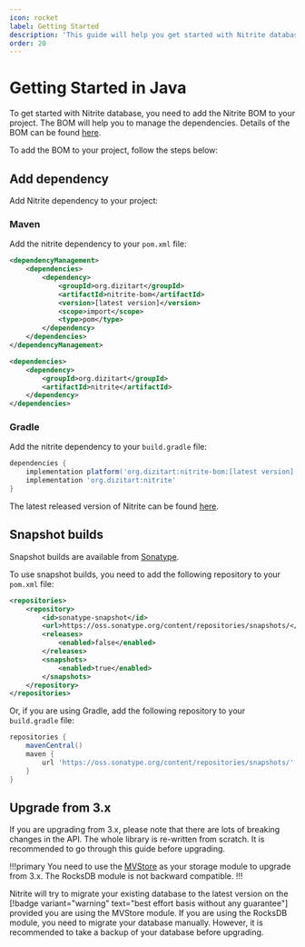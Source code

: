 ```yaml
---
icon: rocket
label: Getting Started
description: 'This guide will help you get started with Nitrite database. It will show you how to create a database, create a collection, insert documents, and query documents.'
order: 20
---
```


# Getting Started in Java

To get started with Nitrite database, you need to add the Nitrite BOM to your project. The BOM will help you to manage the dependencies. Details of the BOM can be found [here](modules/module-system.md#nitrite-bill-of-materials).

To add the BOM to your project, follow the steps below:

## Add dependency

Add Nitrite dependency to your project:

### Maven

Add the nitrite dependency to your `pom.xml` file:

```xml
<dependencyManagement>
    <dependencies>
        <dependency>
            <groupId>org.dizitart</groupId>
            <artifactId>nitrite-bom</artifactId>
            <version>[latest version]</version>
            <scope>import</scope>
            <type>pom</type>
        </dependency>
    </dependencies>
</dependencyManagement>

<dependencies>
    <dependency>
        <groupId>org.dizitart</groupId>
        <artifactId>nitrite</artifactId>
    </dependency>
</dependencies>
```

### Gradle

Add the nitrite dependency to your `build.gradle` file:

```groovy
dependencies {
    implementation platform('org.dizitart:nitrite-bom:[latest version]')
    implementation 'org.dizitart:nitrite'
}
```

The latest released version of Nitrite can be found [here](https://mvnrepository.com/artifact/org.dizitart/nitrite).


## Snapshot builds

Snapshot builds are available from [Sonatype](https://oss.sonatype.org/content/repositories/snapshots/org/dizitart/nitrite-bom/).

To use snapshot builds, you need to add the following repository to your `pom.xml` file:

```xml
<repositories>
    <repository>
        <id>sonatype-snapshot</id>
        <url>https://oss.sonatype.org/content/repositories/snapshots/</url>
        <releases>
            <enabled>false</enabled>
        </releases>
        <snapshots>
            <enabled>true</enabled>
        </snapshots>
    </repository>
</repositories>
```

Or, if you are using Gradle, add the following repository to your `build.gradle` file:

```groovy
repositories {
    mavenCentral()
    maven {
        url 'https://oss.sonatype.org/content/repositories/snapshots/'
    }
}
```

## Upgrade from 3.x

If you are upgrading from 3.x, please note that there are lots of breaking changes in the API. The whole library is re-written from scratch. It is recommended to go through this guide before upgrading. 

!!!primary
You need to use the [MVStore](modules/store-modules/mvstore.md) as your storage module to upgrade from 3.x. The RocksDB module is not backward compatible.
!!!

Nitrite will try to migrate your existing database to the latest version on the [!badge variant="warning" text="best effort basis without any guarantee"] provided you are using the MVStore module. If you are using the RocksDB module, you need to migrate your database manually. However, it is recommended to take a backup of your database before upgrading.